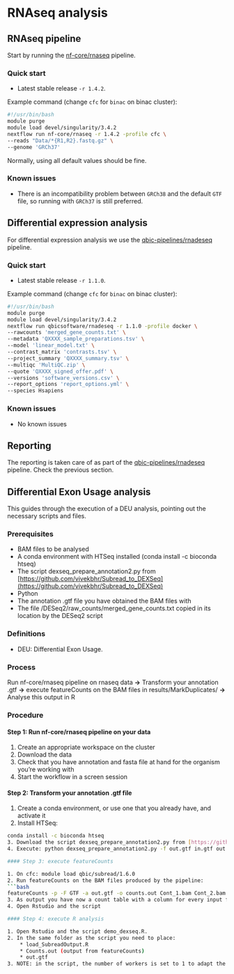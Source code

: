 # RNAseq analysis

## RNAseq pipeline

Start by running the [nf-core/rnaseq](https://github.com/nf-core/rnaseq) pipeline.

### Quick start

* Latest stable release `-r 1.4.2`.

Example command (change `cfc` for `binac` on binac cluster):

```bash
#!/usr/bin/bash
module purge
module load devel/singularity/3.4.2
nextflow run nf-core/rnaseq -r 1.4.2 -profile cfc \
--reads "Data/*{R1,R2}.fastq.gz" \
--genome 'GRCh37'
```

Normally, using all default values should be fine.

### Known issues

* There is an incompatibility problem between `GRCh38` and the default `GTF` file, so running with `GRCh37` is still preferred.

## Differential expression analysis

For differential expression analysis we use the [qbic-pipelines/rnadeseq](https://github.com/qbic-pipelines/rnadeseq) pipeline.

### Quick start

* Latest stable release `-r 1.1.0`.

Example command (change `cfc` for `binac` on binac cluster):

```bash
#!/usr/bin/bash
module purge
module load devel/singularity/3.4.2
nextflow run qbicsoftware/rnadeseq -r 1.1.0 -profile docker \
--rawcounts 'merged_gene_counts.txt' \
--metadata 'QXXXX_sample_preparations.tsv' \
--model 'linear_model.txt' \
--contrast_matrix 'contrasts.tsv' \
--project_summary 'QXXXX_summary.tsv' \
--multiqc 'MultiQC.zip' \
--quote 'QXXXX_signed_offer.pdf' \
--versions 'software_versions.csv' \
--report_options 'report_options.yml' \
--species Hsapiens
```

### Known issues

* No known issues

## Reporting

The reporting is taken care of as part of the [qbic-pipelines/rnadeseq](https://github.com/qbic-pipelines/rnadeseq) pipeline. Check the previous section.

## Differential Exon Usage analysis

This guides through the execution of a DEU analysis, pointing out the necessary scripts and files.

### Prerequisites

* BAM files to be analysed
* A conda environment with HTSeq installed (conda install -c bioconda htseq)
* The script dexseq_prepare_annotation2.py from [https://github.com/vivekbhr/Subread_to_DEXSeq](https://github.com/vivekbhr/Subread_to_DEXSeq)
* Python
* The annotation .gtf file you have obtained the BAM files with
* The file /DESeq2/raw_counts/merged_gene_counts.txt copied in its location by the DESeq2 script

### Definitions

* DEU: Differential Exon Usage.

### Process

Run nf-core/rnaseq pipeline on rnaseq data **->** Transform your annotation .gtf **->** execute featureCounts on the BAM files in results/MarkDuplicates/ **->** Analyse this output in R

### Procedure

#### Step 1: Run nf-core/rnaseq pipeline on your data

1. Create an appropriate workspace on the cluster
2. Download the data
3. Check that you have annotation and fasta file at hand for the organism you’re working with
4. Start the workflow in a screen session

#### Step 2: Transform your annotation .gtf file

1. Create a conda environment, or use one that you already have, and activate it
2. Install HTSeq:
```bash
conda install -c bioconda htseq
3. Download the script dexseq_prepare_annotation2.py from [https://github.com/vivekbhr/Subread_to_DEXSeq](https://github.com/vivekbhr/Subread_to_DEXSeq)
4. Execute: python dexseq_prepare_annotation2.py -f out.gtf in.gtf out.gff (from your originary in.gtf you get and out.gtf (for featureCounts) and an out.gff.

#### Step 3: execute featureCounts

1. On cfc: module load qbic/subread/1.6.0
2. Run featureCounts on the BAM files produced by the pipeline: 
```bash
featureCounts -p -F GTF -a out.gtf -o counts.out Cont_1.bam Cont_2.bam
3. As output you have now a count table with a column for every input file; copy it locally on your machine
4. Open Rstudio and the script

#### Step 4: execute R analysis

1. Open Rstudio and the script demo_dexseq.R.
2. In the same folder as the script you need to place:
    * load_SubreadOutput.R
    * Counts.out (output from featureCounts)
    * out.gtf
3. NOTE: in the script, the number of workers is set to 1 to adapt the condition to my local machine (setting it to higher numbers was causing R not to execute the command successfully), but this parameter is typically increased on other machines.
